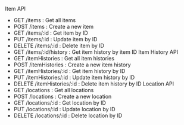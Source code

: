 Item API
- GET /items : Get all items
- POST /items : Create a new item
- GET /items/:id : Get item by ID
- PUT /items/:id : Update item by ID
- DELETE /items/:id : Delete item by ID
- GET /items/:id/history : Get item history by item ID
Item History API
- GET /itemHistories : Get all item histories
- POST /itemHistories : Create a new item history
- GET /itemHistories/:id : Get item history by ID
- PUT /itemHistories/:id : Update item history by ID
- DELETE /itemHistories/:id : Delete item history by ID
Location API
- GET /locations : Get all locations
- POST /locations : Create a new location
- GET /locations/:id : Get location by ID
- PUT /locations/:id : Update location by ID
- DELETE /locations/:id : Delete location by ID